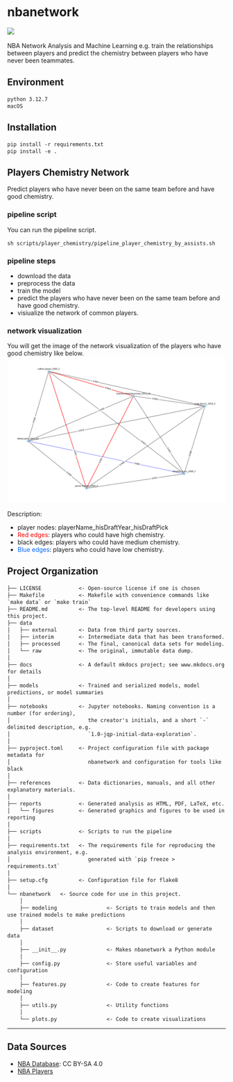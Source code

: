 # nbanetwork

<a target="_blank" href="https://cookiecutter-data-science.drivendata.org/">
    <img src="https://img.shields.io/badge/CCDS-Project%20template-328F97?logo=cookiecutter" />
</a>

NBA Network Analysis and Machine Learning
e.g. train the relationships between players and predict the chemistry between players who have never been teammates.

## Environment
```
python 3.12.7
macOS
```

## Installation
```
pip install -r requirements.txt
pip install -e .
```

## Players Chemistry Network
Predict players who have never been on the same team before and have good chemistry.

### pipeline script
You can run the pipeline script.
```
sh scripts/player_chemistry/pipeline_player_chemistry_by_assists.sh
```

### pipeline steps
- download the data
- preprocess the data
- train the model
- predict the players who have never been on the same team before and have good chemistry.
- visiualize the network of common players.

### network visualization
You will get the image of the network visualization of the players who have good chemistry like below.
![player_network_by_assist](images/player_chemistry_network_by_assist20241226.png)  

Description:
- player nodes: playerName_hisDraftYear_hisDraftPick
- <span style="color: red; ">Red edges</span>: players who could have high chemistry.
- black edges: players who could have medium chemistry.
- <span style="color:#0066FF;">Blue edges</span>: players who could have low chemistry.


## Project Organization

```
├── LICENSE            <- Open-source license if one is chosen
├── Makefile           <- Makefile with convenience commands like `make data` or `make train`
├── README.md          <- The top-level README for developers using this project.
├── data
│   ├── external       <- Data from third party sources.
│   ├── interim        <- Intermediate data that has been transformed.
│   ├── processed      <- The final, canonical data sets for modeling.
│   └── raw            <- The original, immutable data dump.
│
├── docs               <- A default mkdocs project; see www.mkdocs.org for details
│
├── models             <- Trained and serialized models, model predictions, or model summaries
│
├── notebooks          <- Jupyter notebooks. Naming convention is a number (for ordering),
│                         the creator's initials, and a short `-` delimited description, e.g.
│                         `1.0-jqp-initial-data-exploration`.
│
├── pyproject.toml     <- Project configuration file with package metadata for 
│                         nbanetwork and configuration for tools like black
│
├── references         <- Data dictionaries, manuals, and all other explanatory materials.
│
├── reports            <- Generated analysis as HTML, PDF, LaTeX, etc.
│   └── figures        <- Generated graphics and figures to be used in reporting
│
├── scripts            <- Scripts to run the pipeline 
│
├── requirements.txt   <- The requirements file for reproducing the analysis environment, e.g.
│                         generated with `pip freeze > requirements.txt`
│
├── setup.cfg          <- Configuration file for flake8 
│
└── nbanetwork   <- Source code for use in this project.
    │
    ├── modeling                <- Scripts to train models and then use trained models to make predictions
    │
    ├── dataset                 <- Scripts to download or generate data
    │
    ├── __init__.py             <- Makes nbanetwork a Python module
    │
    ├── config.py               <- Store useful variables and configuration
    │
    ├── features.py             <- Code to create features for modeling
    │   
    ├── utils.py                <- Utility functions
    │
    └── plots.py                <- Code to create visualizations
```

--------

## Data Sources
- [NBA Database](https://www.kaggle.com/datasets/wyattowalsh/basketball): CC BY-SA 4.0
- [NBA Players](https://www.kaggle.com/datasets/justinas/nba-players-data)


